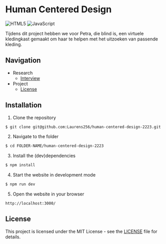 # Human Centered Design
![HTML5](https://img.shields.io/badge/html5-%23E34F26.svg?style=for-the-badge&logo=html5&logoColor=white)
![JavaScript](https://img.shields.io/badge/javascript-%23323330.svg?style=for-the-badge&logo=javascript&logoColor=%23F7DF1E)

Tijdens dit project hebben we voor Petra, die blind is, een virtuele kledingkast gemaakt om haar te helpen met het uitzoeken van passende kleding.

## Navigation

- Research
  - [Interview](./docs/interview.md)
- Project
  - [License](#license)

## Installation

1. Clone the repository

```bash
$ git clone git@github.com:Laurens256/human-centered-design-2223.git
```

2. Navigate to the folder

```bash
$ cd FOLDER-NAME/human-centered-design-2223
```

3. Install the (dev)dependencies

```bash
$ npm install
```

4. Start the website in development mode

```bash
$ npm run dev
```

5. Open the website in your browser

```
http://localhost:3000/
```

## License

This project is licensed under the MIT License - see the [LICENSE](LICENSE) file for details.

<!-- Add a link to your live demo in Github Pages 🌐-->

<!-- ☝️ replace this description with a description of your own work -->

<!-- How about a section that describes how to install this project? 🤓 -->

<!-- ...but how does one use this project? What are its features 🤔 -->

<!-- Maybe a checklist of done stuff and stuff still on your wishlist? ✅ -->

<!-- How about a license here? 📜 (or is it a licence?) 🤷 -->
